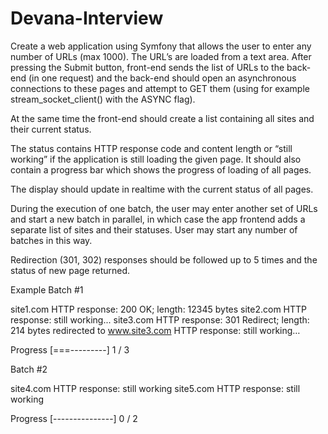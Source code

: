 # Devana-Interview

Create a web application using Symfony that allows the user to enter any number of URLs (max 1000). The URL’s are loaded from a text area. After pressing the Submit button, front-end sends the list of URLs to the back-end (in one request) and the back-end should open an asynchronous connections to these pages and attempt to GET them (using for example stream_socket_client() with the ASYNC flag).

At the same time the front-end should create a list containing all sites and their current status.

The status contains HTTP response code and content length or “still working” if the application is still loading the given page. It should also contain a progress bar which shows the progress of loading of all pages.

The display should update in realtime with the current status of all pages.

During the execution of one batch, the user may enter another set of URLs and start a new batch in parallel, in which case the app frontend adds a separate list of sites and their statuses. User may start any number of batches in this way.

Redirection (301, 302) responses should be followed up to 5 times and the status of new page returned.

Example
Batch #1

site1.com HTTP response: 200 OK; length: 12345 bytes
site2.com HTTP response: still working...
site3.com HTTP response: 301 Redirect; length: 214 bytes
redirected to www.site3.com HTTP response: still working…

Progress
[===---------] 1 / 3
 
Batch #2

site4.com HTTP response: still working
site5.com HTTP response: still working

Progress
[---------------]  0 / 2
